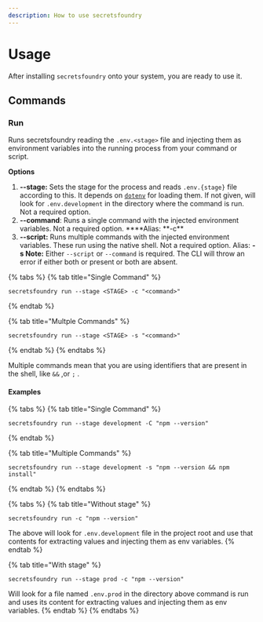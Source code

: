 ```yaml
---
description: How to use secretsfoundry
---
```


# Usage

After installing `secretsfoundry` onto your system, you are ready to use it.

## Commands

### Run

Runs secretsfoundry reading the `.env.<stage>` file and injecting them as environment variables into the running process from your command or script.

**Options**

1. **--stage:** Sets the stage for the process and reads `.env.{stage}` file according to this. It depends on [`dotenv`](https://www.npmjs.com/package/dotenv) for loading them. If not given, will look for `.env.development` in the directory where the command is run. Not a required option.
2. **--command**: Runs a single command with the injected environment variables. Not a required option. \***\*Alias: **-c\*\*
3. **--script:** Runs multiple commands with the injected environment variables. These run using the native shell. Not a required option. Alias: **-s Note:** Either `--script` or `--command` is required. The CLI will throw an error if either both or present or both are absent.

{% tabs %}
{% tab title="Single Command" %}

```text
secretsfoundry run --stage <STAGE> -c "<command>"
```

{% endtab %}

{% tab title="Multple Commands" %}

```text
secretsfoundry run --stage <STAGE> -s "<command>"
```

{% endtab %}
{% endtabs %}

Multiple commands mean that you are using identifiers that are present in the shell, like `&&` ,or `;` .

#### Examples

{% tabs %}
{% tab title="Single Command" %}

```text
secretsfoundry run --stage development -C "npm --version"
```

{% endtab %}

{% tab title="Multiple Commands" %}

```text
secretsfoundry run --stage development -s "npm --version && npm install"
```

{% endtab %}
{% endtabs %}

{% tabs %}
{% tab title="Without stage" %}

```text
secretsfoundry run -c "npm --version"
```

The above will look for `.env.development` file in the project root and use that contents for extracting values and injecting them as env variables.
{% endtab %}

{% tab title="With stage" %}

```text
secretsfoundry run --stage prod -c "npm --version"
```

Will look for a file named `.env.prod` in the directory above command is run and uses its content for extracting values and injecting them as env variables.
{% endtab %}
{% endtabs %}
